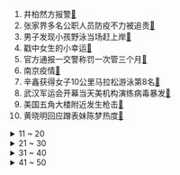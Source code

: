 1. 井柏然方报警[:link:](https://s.weibo.com/weibo?q=%23井柏然方报警%23&Refer=top)
2. 张家界多名公职人员防疫不力被追责[:link:](https://s.weibo.com/weibo?q=%23张家界多名公职人员防疫不力被追责%23&Refer=top)
3. 男子发现小孩野泳当场赶上岸[:link:](https://s.weibo.com/weibo?q=%23男子发现小孩野泳当场赶上岸%23&Refer=top)
4. 戳中女生的小幸运[:link:](https://s.weibo.com/weibo?q=%23戳中女生的小幸运%23&Refer=top)
5. 官方通报一交警称罚一次管三个月[:link:](https://s.weibo.com/weibo?q=%23官方通报一交警称罚一次管三个月%23&Refer=top)
6. 南京疫情[:link:](https://s.weibo.com/weibo?q=%23南京疫情%23&Refer=top)
7. 辛鑫获得女子10公里马拉松游泳第8名[:link:](https://s.weibo.com/weibo?q=%23辛鑫获得女子10公里马拉松游泳第8名%23&Refer=top)
8. 武汉军运会开幕当天美机构演练病毒暴发[:link:](https://s.weibo.com/weibo?q=%23武汉军运会开幕当天美机构演练病毒暴发%23&Refer=top)
9. 美国五角大楼附近发生枪击[:link:](https://s.weibo.com/weibo?q=%23美国五角大楼附近发生枪击%23&Refer=top)
10. 黄晓明回应蹭表妹陈梦热度[:link:](https://s.weibo.com/weibo?q=%23黄晓明回应蹭表妹陈梦热度%23&Refer=top)
<details>
<summary>11 ~ 20</summary>

11. 中国选手瓦里汗赛里克古典式摔跤摘铜[:link:](https://s.weibo.com/weibo?q=%23中国选手瓦里汗赛里克古典式摔跤摘铜%23&Refer=top)
12. EXO参与录制的四期快本被下架[:link:](https://s.weibo.com/weibo?q=%23EXO参与录制的四期快本被下架%23&Refer=top)
13. 湖南张家界新增3例本土确诊[:link:](https://s.weibo.com/weibo?q=%23湖南张家界新增3例本土确诊%23&Refer=top)
14. 于途人设[:link:](https://s.weibo.com/weibo?q=%23于途人设%23&Refer=top)
15. 烟台新增6例省外输入确诊病例[:link:](https://s.weibo.com/weibo?q=%23烟台新增6例省外输入确诊病例%23&Refer=top)
16. 严格控制偶像养成类节目[:link:](https://s.weibo.com/weibo?q=%23严格控制偶像养成类节目%23&Refer=top)
17. 沙溢xxj恋爱行为[:link:](https://s.weibo.com/weibo?q=%23沙溢xxj恋爱行为%23&Refer=top)
18. 姚琛吃火锅偶遇赵让[:link:](https://s.weibo.com/weibo?q=%23姚琛吃火锅偶遇赵让%23&Refer=top)
19. 蒲熠星文韬火树三秒答题[:link:](https://s.weibo.com/weibo?q=%23蒲熠星文韬火树三秒答题%23&Refer=top)
20. 刘洋咋看着有点眼熟[:link:](https://s.weibo.com/weibo?q=%23刘洋咋看着有点眼熟%23&Refer=top)
</details>
<details>
<summary>21 ~ 30</summary>

21. 苏炳添每晚十点准时关手机睡觉[:link:](https://s.weibo.com/weibo?q=%23苏炳添每晚十点准时关手机睡觉%23&Refer=top)
22. 伊藤美诚[:link:](https://s.weibo.com/weibo?q=%23伊藤美诚%23&Refer=top)
23. 撒贝宁跟娃说我永远是你们的同龄人[:link:](https://s.weibo.com/weibo?q=%23撒贝宁跟娃说我永远是你们的同龄人%23&Refer=top)
24. 谢霆锋 听说你们要炸我厨房[:link:](https://s.weibo.com/weibo?q=%23谢霆锋%20听说你们要炸我厨房%23&Refer=top)
25. 乔夕辰简亦繁终于亲了[:link:](https://s.weibo.com/weibo?q=%23乔夕辰简亦繁终于亲了%23&Refer=top)
26. 安东尼加盟湖人[:link:](https://s.weibo.com/weibo?q=%23安东尼加盟湖人%23&Refer=top)
27. 迪丽热巴哭得让人心疼[:link:](https://s.weibo.com/weibo?q=%23迪丽热巴哭得让人心疼%23&Refer=top)
28. 扬州公布1号病例毛某流调情况[:link:](https://s.weibo.com/weibo?q=%23扬州公布1号病例毛某流调情况%23&Refer=top)
29. 中国运动员防疫意识有多强[:link:](https://s.weibo.com/weibo?q=%23中国运动员防疫意识有多强%23&Refer=top)
30. 刘翔说大家没必要向他道歉[:link:](https://s.weibo.com/weibo?q=%23刘翔说大家没必要向他道歉%23&Refer=top)
</details>
<details>
<summary>31 ~ 40</summary>

31. 管晨辰膝盖上写中国加油[:link:](https://s.weibo.com/weibo?q=%23管晨辰膝盖上写中国加油%23&Refer=top)
32. 小S 态度及言论视频合集[:link:](https://s.weibo.com/weibo?q=%23小S%20态度及言论视频合集%23&Refer=top)
33. 吴映洁ins[:link:](https://s.weibo.com/weibo?q=%23吴映洁ins%23&Refer=top)
34. 中国健儿防疫意识有多强[:link:](https://s.weibo.com/weibo?q=%23中国健儿防疫意识有多强%23&Refer=top)
35. 奈雪的茶通报各地监管突查结果[:link:](https://s.weibo.com/weibo?q=%23奈雪的茶通报各地监管突查结果%23&Refer=top)
36. 迪丽热巴对乔晶晶说宝你还有我[:link:](https://s.weibo.com/weibo?q=%23迪丽热巴对乔晶晶说宝你还有我%23&Refer=top)
37. 乔晶晶过生日没有礼物[:link:](https://s.weibo.com/weibo?q=%23乔晶晶过生日没有礼物%23&Refer=top)
38. 玉楼春[:link:](https://s.weibo.com/weibo?q=%23玉楼春%23&Refer=top)
39. 粉红小猪[:link:](https://s.weibo.com/weibo?q=%23粉红小猪%23&Refer=top)
40. 31个省区市最新防疫政策汇总[:link:](https://s.weibo.com/weibo?q=%2331个省区市最新防疫政策汇总%23&Refer=top)
</details>
<details>
<summary>41 ~ 50</summary>

41. 王春雨女子800米第5[:link:](https://s.weibo.com/weibo?q=%23王春雨女子800米第5%23&Refer=top)
42. 戴小雨可以托付的人到底是谁[:link:](https://s.weibo.com/weibo?q=%23戴小雨可以托付的人到底是谁%23&Refer=top)
43. 库里顶薪续约勇士[:link:](https://s.weibo.com/weibo?q=%23库里顶薪续约勇士%23&Refer=top)
44. 明日5一公录制路透[:link:](https://s.weibo.com/weibo?q=%23明日5一公录制路透%23&Refer=top)
45. 中国女篮VS塞尔维亚女篮[:link:](https://s.weibo.com/weibo?q=%23中国女篮VS塞尔维亚女篮%23&Refer=top)
46. 两岁萌娃爱打乒乓球偶像是马龙[:link:](https://s.weibo.com/weibo?q=%23两岁萌娃爱打乒乓球偶像是马龙%23&Refer=top)
47. 江苏社会库存大米32万吨面粉18万吨[:link:](https://s.weibo.com/weibo?q=%23江苏社会库存大米32万吨面粉18万吨%23&Refer=top)
48. 刘晓艳微博被封[:link:](https://s.weibo.com/weibo?q=%23刘晓艳微博被封%23&Refer=top)
49. 黄仁俊和肖俊的永不失联的爱[:link:](https://s.weibo.com/weibo?q=%23黄仁俊和肖俊的永不失联的爱%23&Refer=top)
50. 王珞丹 岁月面前我们都不是对手[:link:](https://s.weibo.com/weibo?q=%23王珞丹%20岁月面前我们都不是对手%23&Refer=top)
51. 跳水运动员放手机的方式[:link:](https://s.weibo.com/weibo?q=%23跳水运动员放手机的方式%23&Refer=top)
</details>